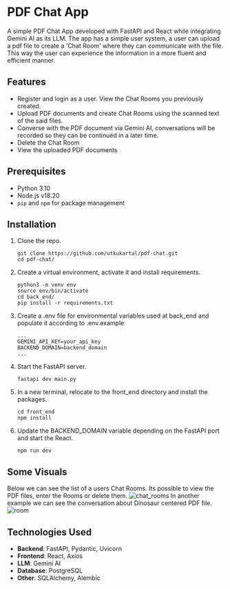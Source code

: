 # PDF Chat App

A simple PDF Chat App developed with FastAPI and React while integrating Gemini AI as its LLM. The app has a simple user system, a user can upload a pdf file to create a 'Chat Room' where they can communicate with the file. This way the user can experience the information in a more fluent and efficient manner.



## Features
- Register and login as a user. View the Chat Rooms you previously created.
- Upload PDF documents and create Chat Rooms using the scanned text of the said files.
- Converse with the PDF document via Gemini AI, conversations will be recorded so they can be continued in a later time.
- Delete the Chat Room
- View the uploaded PDF documents



## Prerequisites
- Python 3.10
- Node.js  v18.20
- `pip` and `npm` for package management



## Installation
1. Clone the repo.
   ```
   git clone https://github.com/utkukartal/pdf-chat.git
   cd pdf-chat/
   ```
2. Create a virtual environment, activate it and install requirements.
   ```
   python3 -m venv env
   source env/bin/activate
   cd back_end/
   pip install -r requirements.txt
   ```
3. Create a .env file for environmental variables used at back_end and populate it according to .env.example
   ```
   ...
   GEMINI_API_KEY=your_api_key
   BACKEND_DOMAIN=backend_domain
   ...
   ```
4. Start the FastAPI server.
   ```
   fastapi dev main.py
   ```
5. In a new terminal, relocate to the front_end directory and install the packages.
   ```
   cd front_end
   npm install
   ```
7. Update the BACKEND_DOMAIN variable depending on the FastAPI port and start the React.
   ```
   npm run dev
   ```



## Some Visuals
Below we can see the list of a users Chat Rooms. Its possible to view the PDF files, enter the Rooms or delete them.
![chat_rooms](https://github.com/user-attachments/assets/fd087f45-1495-4570-9a0f-3e8d11c6a5ba)
In another example we can see the conversation about Dinosaur centered PDF file.
![room](https://github.com/user-attachments/assets/3036030f-45b9-449a-aab8-32c2ffbc5b5c)


## Technologies Used
- **Backend**: FastAPI, Pydantic, Uvicorn
- **Frontend**: React, Axios
- **LLM**: Gemini AI
- **Database**: PostgreSQL
- **Other**: SQLAlchemy, Alembic

